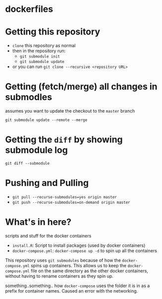 # dockerfiles

# Getting this repository

- `clone` this repository as normal
- then in the repository run:
    - `git submodule init`
    - `git submodule update`
- or you can run `git clone --recursive <repository URL>`

# Getting (fetch/merge) all changes in submodles

assumes you want to update the checkout to the `master` branch

`git submodule update --remote --merge`

# Getting the `diff` by showing submodule log

`git diff --submodule`

# Pushing and Pulling

- `git pull --recurse-submodules=yes origin master`
- `git push --recurse-submodules=on-demand origin master`

# What's in here?

scripts and stuff for the docker containers

- `install.R`: Script to install packages (used by docker containers)
- `docker-compose.yml`: `docker-compose up -d` to spin up all the containers

This repository uses `git submodules` because of how the `docker-compose.yml` spins up containers.
This allows us to keep the `docker-compose.yml` file on the same directory as the other docker containers,
without having to rename containers as they spin up.

something..something.. how `docker-compose` uses the folder it is in as a prefix for container names.
Caused an error with the networking.

